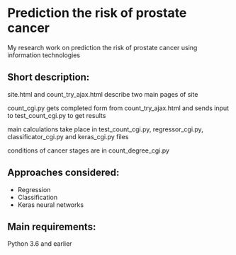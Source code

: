 # Prediction the risk of prostate cancer
My research work on prediction the risk of prostate cancer using information technologies

## Short description:

site.html and count_try_ajax.html describe two main pages of site

count_cgi.py gets completed form from count_try_ajax.html and sends input to test_count_cgi.py to get results

main calculations take place in test_count_cgi.py, regressor_cgi.py, classificator_cgi.py and keras_cgi.py files

conditions of cancer stages are in count_degree_cgi.py

## Approaches considered:

- Regression
- Classification
- Keras neural networks

## Main requirements:
Python 3.6 and earlier
